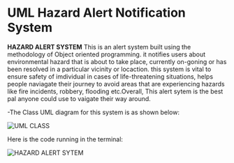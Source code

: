 # UML Hazard Alert Notification System

**HAZARD ALERT SYSTEM**
This is an alert system built using the methodology of Object oriented programming. it notifies users about environmental hazard that is about to take place, currently on-goning or has been resolved in a particular vicinity or locaction.
this system is vital to ensure safety of imdividual in cases of life-threatening situations, helps people naviagate their journey to avoid areas that are experiencing hazards like fire incidents, robbery, flooding etc.Overall, This alert sytem is the best pal anyone could use to vaigate their way around.

-The Class UML diagram for this system is as shown below:


![UML CLASS](https://github.com/user-attachments/assets/82bbda6b-2852-40c8-ba87-f5626d5740eb)




Here is the code running in the terminal:

![HAZARD ALERT SYTEM](https://github.com/user-attachments/assets/5c57225a-0d3f-44d1-a9e5-1001167d1513)
